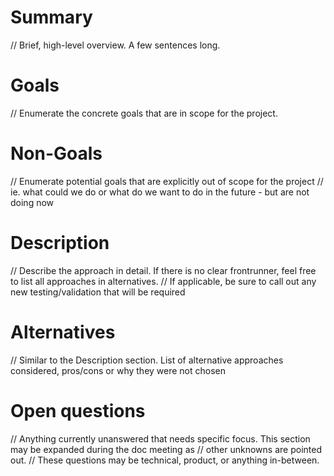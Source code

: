 # Summary

// Brief, high-level overview. A few sentences long.

# Goals

// Enumerate the concrete goals that are in scope for the project.

# Non-Goals

// Enumerate potential goals that are explicitly out of scope for the project
// ie. what could we do or what do we want to do in the future - but are not doing now

# Description

// Describe the approach in detail. If there is no clear frontrunner, feel free to list all approaches in alternatives.
// If applicable, be sure to call out any new testing/validation that will be required

# Alternatives

// Similar to the Description section. List of alternative approaches considered, pros/cons or why they were not chosen

# Open questions

// Anything currently unanswered that needs specific focus. This section may be expanded during the doc meeting as 
// other unknowns are pointed out.
// These questions may be technical, product, or anything in-between. 
